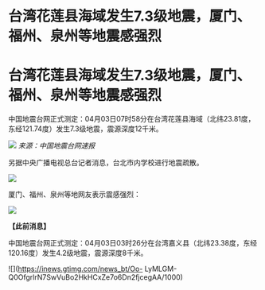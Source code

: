 # 台湾花莲县海域发生7.3级地震，厦门、福州、泉州等地震感强烈

# 台湾花莲县海域发生7.3级地震，厦门、福州、泉州等地震感强烈

中国地震台网正式测定：04月03日07时58分在台湾花莲县海域（北纬23.81度，东经121.74度）发生7.3级地震，震源深度12千米。

![](https://inews.gtimg.com/news_bt/ODDj0JyXKsIuqbM4w1Gc7Huc_5Olf7_5uZc5bTIjZWyUQAA/1000)
_来源：中国地震台网速报_

另据中央广播电视总台记者消息，台北市内学校进行地震疏散。

![](https://inews.gtimg.com/om_bt/Ogsz0WT0vkZtATqWuHAKZPWVAMvf9IvY6QPR537PVabtAAA/1000)

厦门、福州、泉州等地网友表示震感强烈：

![](https://inews.gtimg.com/om_bt/OMOueHN1fFWor2_vsX051dwx6cDMFUR84-zC7azBTBUyEAA/1000)

**【此前消息】**

中国地震台网正式测定：04月03日03时26分在台湾嘉义县（北纬23.38度，东经120.16度）发生4.2级地震，震源深度8千米。

![](https://inews.gtimg.com/news_bt/Oo-
LyMLGM-Q0OfgrlrN7SwVuBo2HkHCxZe7o6Dn2fjcegAA/1000)

